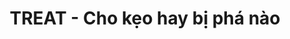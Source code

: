 ---
layout: post
title:  "TREAT - Cho kẹo hay bị phá nào"
categories: [tarjan, dfs, graph]
code: TREAT
src: TREAT.cpp
---